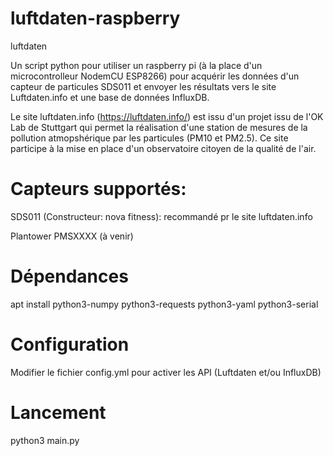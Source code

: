 # luftdaten-raspberry
luftdaten 

Un script python pour utiliser un raspberry pi (à la place d'un microcontrolleur NodemCU ESP8266) pour acquérir les données d'un capteur de particules SDS011 et envoyer les résultats vers le site Luftdaten.info et une base de données InfluxDB.

Le site luftdaten.info (https://luftdaten.info/) est issu d'un projet issu de l'OK Lab de Stuttgart qui permet la réalisation d'une station de mesures de la pollution atmopshérique par les particules (PM10 et PM2.5). Ce site participe à la mise en place d'un observatoire citoyen de la qualité de l'air.

# Capteurs supportés:
  SDS011 (Constructeur: nova fitness): recommandé pr le site luftdaten.info
  
  Plantower PMSXXXX (à venir)
  
# Dépendances
  apt install python3-numpy python3-requests python3-yaml python3-serial
  
# Configuration
Modifier le fichier config.yml pour activer les API (Luftdaten et/ou InfluxDB)

# Lancement
python3 main.py


